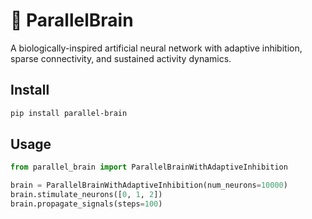 
# 🧠 ParallelBrain

A biologically-inspired artificial neural network with adaptive inhibition, sparse connectivity, and sustained activity dynamics.

## Install

```bash
pip install parallel-brain
```

## Usage

```python
from parallel_brain import ParallelBrainWithAdaptiveInhibition

brain = ParallelBrainWithAdaptiveInhibition(num_neurons=10000)
brain.stimulate_neurons([0, 1, 2])
brain.propagate_signals(steps=100)
```
